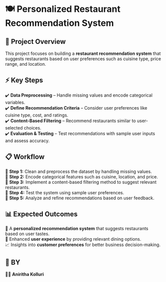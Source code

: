 # 🍽️ Personalized Restaurant Recommendation System

## 📌 Project Overview
This project focuses on building a **restaurant recommendation system** that suggests restaurants based on user preferences such as cuisine type, price range, and location.

## ⚡ Key Steps
✔️ **Data Preprocessing** – Handle missing values and encode categorical variables.  
✔️ **Define Recommendation Criteria** – Consider user preferences like cuisine type, cost, and ratings.  
✔️ **Content-Based Filtering** – Recommend restaurants similar to user-selected choices.  
✔️ **Evaluation & Testing** – Test recommendations with sample user inputs and assess accuracy.

## 📋 Workflow
🔹 **Step 1:** Clean and preprocess the dataset by handling missing values.  
🔹 **Step 2:** Encode categorical features such as cuisine, location, and price.  
🔹 **Step 3:** Implement a content-based filtering method to suggest relevant restaurants.  
🔹 **Step 4:** Test the system using sample user preferences.  
🔹 **Step 5:** Analyze and refine recommendations based on user feedback.

## 📊 Expected Outcomes
🎯 A **personalized recommendation system** that suggests restaurants based on user tastes.  
🍕 Enhanced **user experience** by providing relevant dining options.  
📈 Insights into **customer preferences** for better business decision-making.  

## 🤝 BY
👩‍💻 **Aniritha Kolluri**

